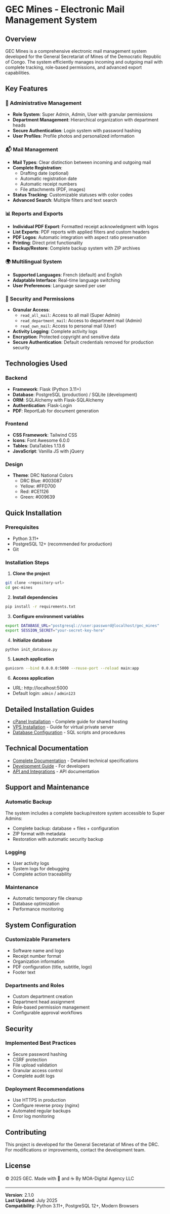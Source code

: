 # GEC Mines - Electronic Mail Management System

## Overview

GEC Mines is a comprehensive electronic mail management system developed for the General Secretariat of Mines of the Democratic Republic of Congo. The system efficiently manages incoming and outgoing mail with complete tracking, role-based permissions, and advanced export capabilities.

## Key Features

### 🏢 Administrative Management
- **Role System**: Super Admin, Admin, User with granular permissions
- **Department Management**: Hierarchical organization with department heads
- **Secure Authentication**: Login system with password hashing
- **User Profiles**: Profile photos and personalized information

### 📬 Mail Management
- **Mail Types**: Clear distinction between incoming and outgoing mail
- **Complete Registration**: 
  - Drafting date (optional)
  - Automatic registration date
  - Automatic receipt numbers
  - File attachments (PDF, images)
- **Status Tracking**: Customizable statuses with color codes
- **Advanced Search**: Multiple filters and text search

### 📊 Reports and Exports
- **Individual PDF Export**: Formatted receipt acknowledgment with logos
- **List Exports**: PDF reports with applied filters and custom headers
- **PDF Logos**: Automatic integration with aspect ratio preservation
- **Printing**: Direct print functionality
- **Backup/Restore**: Complete backup system with ZIP archives

### 🌍 Multilingual System
- **Supported Languages**: French (default) and English
- **Adaptable Interface**: Real-time language switching
- **User Preferences**: Language saved per user

### 🔐 Security and Permissions
- **Granular Access**:
  - `read_all_mail`: Access to all mail (Super Admin)
  - `read_department_mail`: Access to department mail (Admin)
  - `read_own_mail`: Access to personal mail (User)
- **Activity Logging**: Complete activity logs
- **Encryption**: Protected copyright and sensitive data
- **Secure Authentication**: Default credentials removed for production security

## Technologies Used

### Backend
- **Framework**: Flask (Python 3.11+)
- **Database**: PostgreSQL (production) / SQLite (development)
- **ORM**: SQLAlchemy with Flask-SQLAlchemy
- **Authentication**: Flask-Login
- **PDF**: ReportLab for document generation

### Frontend
- **CSS Framework**: Tailwind CSS
- **Icons**: Font Awesome 6.0.0
- **Tables**: DataTables 1.13.6
- **JavaScript**: Vanilla JS with jQuery

### Design
- **Theme**: DRC National Colors
  - DRC Blue: #003087
  - Yellow: #FFD700
  - Red: #CE1126
  - Green: #009639

## Quick Installation

### Prerequisites
- Python 3.11+
- PostgreSQL 12+ (recommended for production)
- Git

### Installation Steps

1. **Clone the project**
```bash
git clone <repository-url>
cd gec-mines
```

2. **Install dependencies**
```bash
pip install -r requirements.txt
```

3. **Configure environment variables**
```bash
export DATABASE_URL="postgresql://user:password@localhost/gec_mines"
export SESSION_SECRET="your-secret-key-here"
```

4. **Initialize database**
```bash
python init_database.py
```

5. **Launch application**
```bash
gunicorn --bind 0.0.0.0:5000 --reuse-port --reload main:app
```

6. **Access application**
- URL: http://localhost:5000
- Default login: `admin` / `admin123`

## Detailed Installation Guides

- [cPanel Installation](./INSTALL_CPANEL_EN.md) - Complete guide for shared hosting
- [VPS Installation](./INSTALL_VPS_EN.md) - Guide for virtual private server
- [Database Configuration](./DATABASE_SETUP_EN.md) - SQL scripts and procedures

## Technical Documentation

- [Complete Documentation](./DOCUMENTATION_EN.md) - Detailed technical specifications
- [Development Guide](./DEVELOPMENT_GUIDE_EN.md) - For developers
- [API and Integrations](./API_REFERENCE_EN.md) - API documentation

## Support and Maintenance

### Automatic Backup
The system includes a complete backup/restore system accessible to Super Admins:
- Complete backup: database + files + configuration
- ZIP format with metadata
- Restoration with automatic security backup

### Logging
- User activity logs
- System logs for debugging
- Complete action traceability

### Maintenance
- Automatic temporary file cleanup
- Database optimization
- Performance monitoring

## System Configuration

### Customizable Parameters
- Software name and logo
- Receipt number format
- Organization information
- PDF configuration (title, subtitle, logo)
- Footer text

### Departments and Roles
- Custom department creation
- Department head assignment
- Role-based permission management
- Configurable approval workflows

## Security

### Implemented Best Practices
- Secure password hashing
- CSRF protection
- File upload validation
- Granular access control
- Complete audit logs

### Deployment Recommendations
- Use HTTPS in production
- Configure reverse proxy (nginx)
- Automated regular backups
- Error log monitoring

## Contributing

This project is developed for the General Secretariat of Mines of the DRC. For modifications or improvements, contact the development team.

## License

© 2025 GEC. Made with 💖 and ☕ By MOA-Digital Agency LLC

---

**Version**: 2.1.0  
**Last Updated**: July 2025  
**Compatibility**: Python 3.11+, PostgreSQL 12+, Modern Browsers